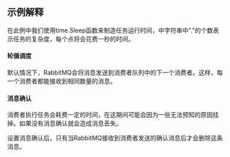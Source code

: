 ## 示例解释
在此例中我们使用time.Sleep函数来制造任务运行时间，中字符串中"."的个数表示任务的复杂度，每个点将会花费一秒的时间。

#### 轮循调度
默认情况下，RabbitMQ会将消息发送到消费者队列中的下一个消费者。这样，每一个消费者都能接收到相同数量的消息。


#### 消息确认
消费者执行任务会耗费一定的时间，在这期间可能会因为一些无法预知的原因挂掉。如果没有消息确认就会造成消息丢失。

设置消息确认后，只有当RabbitMQ接收到消费者发送的确认消息后才会删除这条消息。

